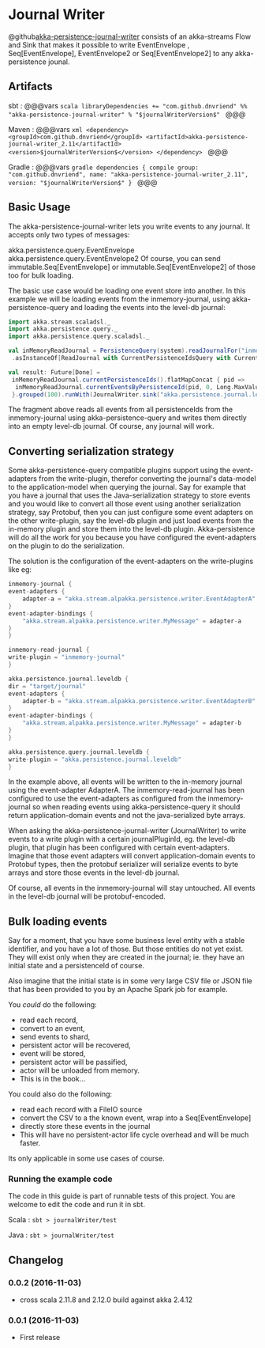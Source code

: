# Journal Writer

@github[akka-persistence-journal-writer](/journal-writer) consists of an akka-streams Flow and Sink that makes it possible to write EventEnvelope , Seq[EventEnvelope], EventEnvelope2 or Seq[EventEnvelope2] to any akka-persistence jounal.

## Artifacts

sbt
:   @@@vars
    ```scala
    libraryDependencies += "com.github.dnvriend" %% "akka-persistence-journal-writer" % "$journalWriterVersion$"
    ```
    @@@

Maven
:   @@@vars
    ```xml
    <dependency>
      <groupId>com.github.dnvriend</groupId>
      <artifactId>akka-persistence-journal-writer_2.11</artifactId>
      <version>$journalWriterVersion$</version>
    </dependency>
    ```
    @@@

Gradle
:   @@@vars
    ```gradle
    dependencies {
      compile group: "com.github.dnvriend", name: "akka-persistence-journal-writer_2.11", version: "$journalWriterVersion$"
    }
    ```
    @@@

## Basic Usage

The akka-persistence-journal-writer lets you write events to any journal. It accepts only two types of messages:

akka.persistence.query.EventEnvelope
akka.persistence.query.EventEnvelope2
Of course, you can send immutable.Seq[EventEnvelope] or immutable.Seq[EventEnvelope2] of those too for bulk loading.

The basic use case would be loading one event store into another. In this example we will be loading events from the inmemory-journal, using akka-persistence-query and loading the events into the level-db journal:

```scala
import akka.stream.scaladsl._
import akka.persistence.query._
import akka.persistence.query.scaladsl._

val inMemoryReadJournal = PersistenceQuery(system).readJournalFor("inmemory-read-journal")
 .asInstanceOf[ReadJournal with CurrentPersistenceIdsQuery with CurrentEventsByPersistenceIdQuery]

val result: Future[Done] =
 inMemoryReadJournal.currentPersistenceIds().flatMapConcat { pid =>
  inMemoryReadJournal.currentEventsByPersistenceId(pid, 0, Long.MaxValue)
 }.grouped(100).runWith(JournalWriter.sink("akka.persistence.journal.leveldb"))
```

The fragment above reads all events from all persistenceIds from the inmemory-journal using akka-persistence-query and writes them directly into an empty level-db journal. Of course, any journal will work.

## Converting serialization strategy

Some akka-persistence-query compatible plugins support using the event-adapters from the write-plugin, therefor converting the journal's data-model to the application-model when querying the journal. Say for example that you have a journal that uses the Java-serialization strategy to store events and you would like to convert all those event using another serialization strategy, say Protobuf, then you can just configure some event adapters on the other write-plugin, say the level-db plugin and just load events from the in-memory plugin and store them into the level-db plugin. Akka-persistence will do all the work for you because you have configured the event-adapters on the plugin to do the serialization.

The solution is the configuration of the event-adapters on the write-plugins like eg:

```scala
inmemory-journal {
event-adapters {
    adapter-a = "akka.stream.alpakka.persistence.writer.EventAdapterA"
}
event-adapter-bindings {
    "akka.stream.alpakka.persistence.writer.MyMessage" = adapter-a
}
}

inmemory-read-journal {
write-plugin = "inmemory-journal"
}

akka.persistence.journal.leveldb {
dir = "target/journal"
event-adapters {
    adapter-b = "akka.stream.alpakka.persistence.writer.EventAdapterB"
}
event-adapter-bindings {
    "akka.stream.alpakka.persistence.writer.MyMessage" = adapter-b
}
}

akka.persistence.query.journal.leveldb {
write-plugin = "akka.persistence.journal.leveldb"
}
```

In the example above, all events will be written to the in-memory journal using the event-adapter AdapterA. The inmemory-read-journal has been configured to use the event-adapters as configured from the inmemory-journal so when reading events using akka-persistence-query it should return application-domain events and not the java-serialized byte arrays.

When asking the akka-persistence-journal-writer (JournalWriter) to write events to a write plugin with a certain journalPluginId, eg. the level-db plugin, that plugin has been configured with certain event-adapters. Imagine that those event adapters will convert application-domain events to Protobuf types, then the protobuf serializer will serialize events to byte arrays and store those events in the level-db journal.

Of course, all events in the inmemory-journal will stay untouched. All events in the level-db journal will be protobuf-encoded.

## Bulk loading events

Say for a moment, that you have some business level entity with a stable identifier, and you have a lot of those. But those entities do not yet exist. They will exist only when they are created in the journal; ie. they have an initial state and a persistenceId of course.

Also imagine that the initial state is in some very large CSV file or JSON file that has been provided to you by an Apache Spark job for example.

You _could_ do the following:

- read each record,
- convert to an event,
- send events to shard,
- persistent actor will be recovered,
- event will be stored,
- persistent actor will be passified,
- actor will be unloaded from memory.
- This is in the book...

You could also do the following:

- read each record with a FileIO source
- convert the CSV to a the known event, wrap into a Seq[EventEnvelope]
- directly store these events in the journal
- This will have no persistent-actor life cycle overhead and will be much faster.

Its only applicable in some use cases of course.

### Running the example code

The code in this guide is part of runnable tests of this project. You are welcome to edit the code and run it in sbt.

Scala
:   ```
    sbt
    > journalWriter/test
    ```

Java
:   ```
    sbt
    > journalWriter/test
    ```

## Changelog

### 0.0.2 (2016-11-03)
  - cross scala 2.11.8 and 2.12.0 build against akka 2.4.12

### 0.0.1 (2016-11-03)
  - First release